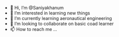 - 👋 Hi, I’m @Saniyakhanum
- 👀 I’m interested in learning new things
- 🌱 I’m currently learning aeronautical engineering
- 💞️ I’m looking to collaborate on basic coad learner
- 📫 How to reach me ...

<!---
Saniakhanum/Saniakhanum is a ✨ special ✨ repository because its `README.md` (this file) appears on your GitHub profile.
You can click the Preview link to take a look at your changes.
--->
